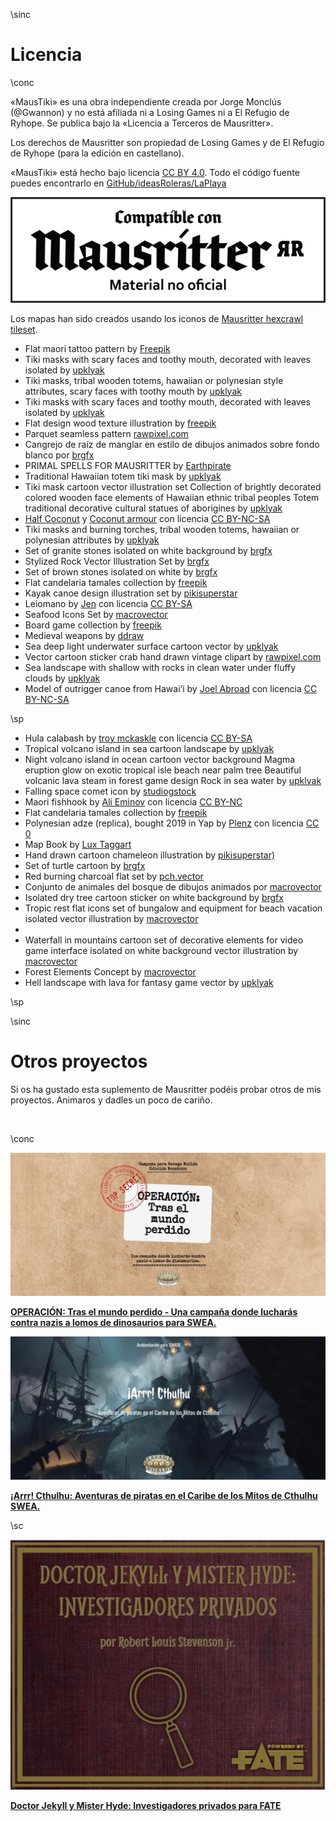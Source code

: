 \sinc

# Licencia

\conc

«MausTiki» es una obra independiente creada por Jorge Monclús (@Gwannon) y no está afiliada ni a Losing Games ni a El Refugio de Ryhope. 
Se publica bajo la «Licencia a Terceros de Mausritter».

Los derechos de Mausritter son propiedad de Losing Games y de El Refugio de Ryhope (para la edición en castellano).

«MausTiki» está hecho bajo licencia [CC BY 4.0](https://creativecommons.org/licenses/by/4.0/legalcode.es). Todo el código fuente puedes encontrarlo en [GitHub/ideasRoleras/LaPlaya](https://github.com/gwannon/ideasRoleras/tree/main/LaPlaya)

[![Compatible con Mausrítter material no oficial](./images/Sello_Compatible-con-Mausritter-Positivo.png "Compatible con Mausrítter material no oficial")](https://www.elrefugioeditorial.com/mausritter-licencia-a-terceros "Compatible con Masurítter material no oficial")

Los mapas han sido creados usando los iconos de [Mausritter hexcrawl tileset](https://marum.itch.io/mausritter-hexcrawl-tileset).

* Flat maori tattoo pattern by [Freepik](https://www.freepik.com/free-vector/flat-maori-tattoo-pattern_29507321.htm)
* Tiki masks with scary faces and toothy mouth, decorated with leaves isolated by [upklyak](https://www.freepik.com/free-vector/tiki-masks-with-scary-faces-toothy-mouth-decorated-with-leaves-isolated_12900249.htm)
* Tiki masks, tribal wooden totems, hawaiian or polynesian style attributes, scary faces with toothy mouth by [upklyak](https://www.freepik.com/free-vector/tiki-masks-tribal-wooden-totems-hawaiian-polynesian-style-attributes-scary-faces-with-toothy-mouth_12682481.htm)
* Tiki masks with scary faces and toothy mouth, decorated with leaves isolated by [upklyak](https://www.freepik.com/free-vector/tiki-masks-with-scary-faces-toothy-mouth-decorated-with-leaves-isolated_12900249.htm)
* Flat design wood texture illustration by [freepik](https://www.freepik.com/free-vector/flat-design-wood-texture-illustration_22628444.htm)
* Parquet seamless pattern [rawpixel.com](https://www.freepik.com/free-vector/parquet-seamless-pattern_16269492.htm)
* Cangrejo de raíz de manglar en estilo de dibujos animados sobre fondo blanco por [brgfx](https://www.freepik.es/vector-gratis/cangrejo-raiz-manglar-estilo-dibujos-animados-sobre-fondo-blanco_18987431.htm)
* PRIMAL SPELLS FOR MAUSRITTER by [Earthpirate](https://earthpirate.itch.io/primal-spells-for-mausritter)
* Traditional Hawaiian totem tiki mask by [upklyak](https://www.freepik.com/free-vector/traditional-hawaiian-totem-tiki-mask_312702337.htm)
* Tiki mask cartoon vector illustration set Collection of brightly decorated colored wooden face elements of Hawaiian ethnic tribal peoples Totem traditional decorative cultural statues of aborigines by [upklyak](https://www.freepik.com/free-vector/tiki-mask-cartoon-vector-illustration-set-collection-brightly-decorated-colored-wooden-face-elements-hawaiian-ethnic-tribal-peoples-totem-traditional-decorative-cultural-statues-aborigines_84029397.htm)
* [Half Coconut](https://helmet-heroes.fandom.com/wiki/Half_Coconut) y [Coconut armour](https://helmet-heroes.fandom.com/wiki/Coconut_Armor) con licencia [CC BY-NC-SA](https://creativecommons.org/licenses/by-nc-sa/3.0/)
* Tiki masks and burning torches, tribal wooden totems, hawaiian or polynesian attributes by [upklyak](https://www.freepik.com/free-vector/tiki-masks-burning-torches-tribal-wooden-totems-hawaiian-polynesian-attributes_12407819.htm)
* Set of granite stones isolated on white background by [brgfx](https://www.freepik.com/free-vector/set-granite-stones-isolated-white-background_16462226.htm)
* Stylized Rock Vector Illustration Set by [brgfx](https://www.freepik.com/free-vector/stylized-rock-vector-illustration-set_415827202.htm)
* Set of brown stones isolated on white by [brgfx](https://www.freepik.com/free-vector/set-brown-stones-isolated-white_13374383.htm)
* Flat candelaria tamales collection by [freepik](https://www.freepik.com/free-vector/flat-candelaria-tamales-collection_21530497.htm)
* Kayak canoe design illustration set by [pikisuperstar](https://www.freepik.com/free-vector/kayak-canoe-design-illustration-set_18274734.htm)
* Leiomano by [Jen](https://commons.wikimedia.org/wiki/File:Leiomano.jpg) con licencia [CC BY-SA](https://creativecommons.org/licenses/by-sa/3.0/deed.es) 
* Seafood Icons Set by [macrovector](https://www.freepik.com/free-vector/seafood-icons-set_3817370.htm)
* Board game collection by [freepik](https://www.freepik.com/free-vector/board-game-collection_10115170.htm)
* Medieval weapons by [ddraw](https://www.freepik.es/vector-gratis/armas-medievales_1015205.htm)
* Sea deep light underwater surface cartoon vector by [upklyak](https://www.freepik.com/free-vector/sea-deep-light-underwater-surface-cartoon-vector_50076492.htm)
* Vector cartoon sticker crab hand drawn vintage clipart by [rawpixel.com](https://www.freepik.com/free-vector/vector-cartoon-sticker-crab-hand-drawn-vintage-clipart_34100786.htm)
* Sea landscape with shallow with rocks in clean water under fluffy clouds by [upklyak](https://www.freepik.com/free-vector/sea-landscape-with-shallow-with-rocks-clean-water-fluffy-clouds_11685189.htm)
* Model of outrigger canoe from Hawai‘i by [Joel Abroad](https://www.flickr.com/photos/40295335@N00/10010587593) con licencia [CC BY-NC-SA](https://creativecommons.org/licenses/by-nc-sa/2.0/deed.es)

\sp

* Hula calabash by [troy mckaskle](https://commons.wikimedia.org/wiki/File:Hula_calabash.jpg) con licencia [CC BY-SA](https://creativecommons.org/licenses/by-sa/2.0/deed.es)
* Tropical volcano island in sea cartoon landscape by [upklyak](https://www.freepik.com/free-vector/tropical-volcano-island-sea-cartoon-landscape_50471227.htm)
* Night volcano island in ocean cartoon vector background Magma eruption glow on exotic tropical isle beach near palm tree Beautiful volcanic lava steam in forest game design Rock in sea water by [upklyak](https://www.freepik.com/free-vector/night-volcano-island-ocean-cartoon-vector-background-magma-eruption-glow-exotic-tropical-isle-beach-near-palm-tree-beautiful-volcanic-lava-steam-forest-game-design-rock-sea-water_58676039.htm)
* Falling space comet icon by [studiogstock](https://www.freepik.com/free-vector/falling-space-comet-icon_136481623.htm)
* Maori fishhook by [Ali Eminov](https://www.flickr.com/photos/aliarda/15824793172) con licencia [CC BY-NC](https://creativecommons.org/licenses/by-nc/2.0/deed.es)
* Flat candelaria tamales collection by [freepik](https://www.freepik.com/free-vector/flat-candelaria-tamales-collection_21530498.htm)
* Polynesian adze (replica), bought 2019 in Yap by [Plenz](https://en.wikipedia.org/wiki/Adze#/media/File:PolynesianAdze.jpg) con licencia [CC 0](https://creativecommons.org/publicdomain/zero/1.0/deed.es)
* Map Book by [Lux Taggart](https://lux-taggart.itch.io/map-book)
* Hand drawn cartoon chameleon illustration by [pikisuperstar)](https://www.freepik.com/free-vector/hand-drawn-cartoon-chameleon-illustration_41098866.htm)
* Set of turtle cartoon by [brgfx](https://www.freepik.com/free-vector/set-turtle-cartoon_20424112.htm)
* Red burning charcoal flat set by [pch.vector](https://www.freepik.com/free-vector/red-burning-charcoal-flat-set_13146632.htm)
* Conjunto de animales del bosque de dibujos animados por [macrovector](https://www.freepik.es/vector-gratis/conjunto-animales-bosque-dibujos-animados_9509586.htm)
* Isolated dry tree cartoon sticker on white background by [brgfx](https://www.freepik.com/free-vector/isolated-dry-tree-cartoon-sticker-white-background_18053366.htm)
* Tropic rest flat icons set of bungalow and equipment for beach vacation isolated vector illustration by [macrovector](https://www.freepik.com/free-vector/tropic-rest-flat-icons-set-bungalow-equipment-beach-vacation-isolated-vector-illustration_26765555.htm)
*
* Waterfall in mountains cartoon set of decorative elements for video game interface isolated on white background vector illustration by [macrovector](https://www.freepik.com/free-vector/waterfall-mountains-cartoon-set-decorative-elements-video-game-interface-isolated-white-background-vector-illustration_26760591.htm)
* Forest Elements Concept by [macrovector](https://www.freepik.com/free-vector/forest-elements-concept_9457603.htm)
* Hell landscape with lava for fantasy game vector by [upklyak](https://www.freepik.com/free-vector/hell-landscape-with-lava-fantasy-game-vector_365222226.htm)

\sp

\sinc

# Otros proyectos

Si os ha gustado esta suplemento de Mausritter podéis probar otros de mis proyectos. Animaros y dadles un poco de cariño.

&nbsp;

\conc

[![OPERACIÓN: Tras el mundo perdido](./images/mundoperdido.jpg "Una campaña donde lucharás contra nazis a lomos de dinosaurios.")](https://mundoperdido.gwannon.com/pdf/ "Una campaña donde lucharás contra nazis a lomos de dinosaurios.")

**[OPERACIÓN: Tras el mundo perdido - Una campaña donde lucharás contra nazis a lomos de dinosaurios para SWEA.](https://mundoperdido.gwannon.com/pdf/)**

[![¡Arrr! Cthulhu](./images/arrrcthulhu.jpg "Aventuras de piratas en el Caribe de los Mitos de Cthulhu")](https://arrrcthulhu.com/pdf/ "Aventuras de piratas en el Caribe de los Mitos de Cthulhu")

**[¡Arrr! Cthulhu: Aventuras de piratas en el Caribe de los Mitos de Cthulhu SWEA.](https://arrrcthulhu.com/pdf/)**

\sc

[![Doctor Jekyll y Mister Hyde: Investigadores privados](./images/jekyll.png "Doctor Jekyll y Mister Hyde: Investigadores privados")](https://gwannon.itch.io/doctor-jekyll-y-mister-hyde-investigadores-privados "Doctor Jekyll y Mister Hyde: Investigadores privados")

**[Doctor Jekyll y Mister Hyde: Investigadores privados para FATE](https://gwannon.itch.io/doctor-jekyll-y-mister-hyde-investigadores-privados)**
